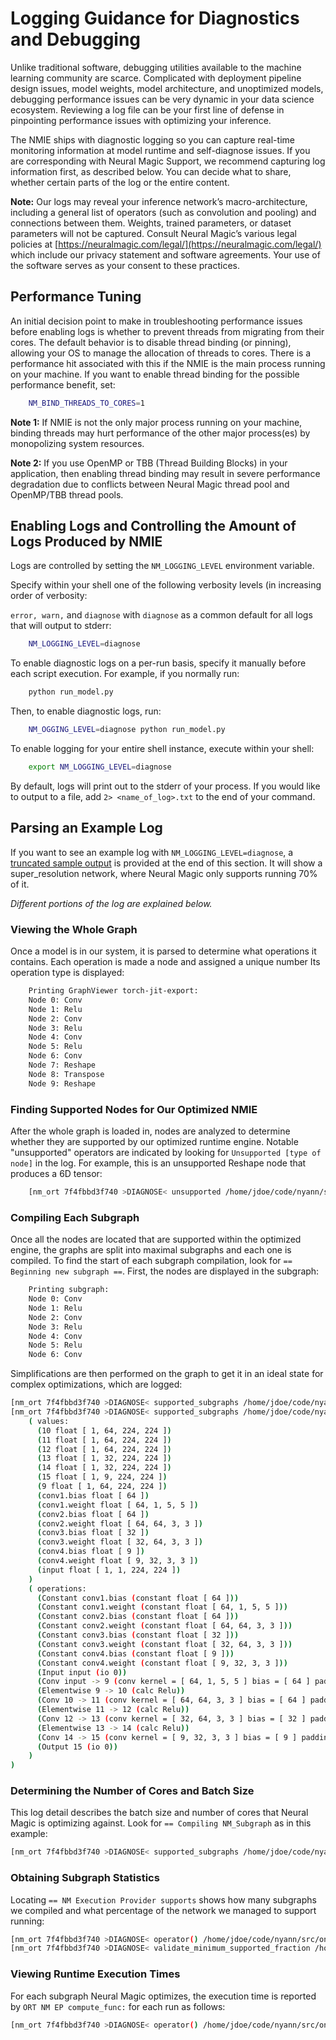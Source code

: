 # Logging Guidance for Diagnostics and Debugging

Unlike traditional software, debugging utilities available to the machine learning community are scarce. Complicated with deployment pipeline design issues, model weights, model architecture, and unoptimized models, debugging performance issues can be very dynamic in your data science ecosystem. Reviewing a log file can be your first line of defense in pinpointing performance issues with optimizing your inference.

The NMIE ships with diagnostic logging so you can capture real-time monitoring information at model runtime and self-diagnose issues. If you are corresponding with Neural Magic Support, we recommend capturing log information first, as described below. You can decide what to share, whether certain parts of the log or the entire content.  

**Note:** Our logs may reveal your inference network’s macro-architecture, including a general list of operators (such as convolution and pooling) and connections between them. Weights, trained parameters, or dataset parameters will not be captured. Consult Neural Magic’s various legal policies at [https://neuralmagic.com/legal/](https://neuralmagic.com/legal/) which include our privacy statement and software agreements. Your use of the software serves as your consent to these practices.

## Performance Tuning

An initial decision point to make in troubleshooting performance issues before enabling logs is whether to prevent threads from migrating from their cores. The default behavior is to disable thread binding (or pinning), allowing your OS to manage the allocation of threads to cores. There is a performance hit associated with this if the NMIE is the main process running on your machine. If you want to enable thread binding for the possible performance benefit, set:

```bash
    NM_BIND_THREADS_TO_CORES=1
```

**Note 1:** If NMIE is not the only major process running on your machine, binding threads may hurt performance of the other major process(es) by monopolizing system resources.

**Note 2:** If you use OpenMP or TBB (Thread Building Blocks) in your application, then enabling thread binding may result in severe performance degradation due to conflicts between Neural Magic thread pool and OpenMP/TBB thread pools.

## Enabling Logs and Controlling the Amount of Logs Produced by NMIE

Logs are controlled by setting the `NM_LOGGING_LEVEL` environment variable.

Specify within your shell one of the following verbosity levels (in increasing order of verbosity:

`error, warn,` and `diagnose` with `diagnose` as a common default for all logs that will output to stderr:

```bash
    NM_LOGGING_LEVEL=diagnose
```

To enable diagnostic logs on a per-run basis, specify it manually before each script execution. For example, if you normally run:

```bash
    python run_model.py
```

Then, to enable diagnostic logs, run:

```bash
    NM_OGGING_LEVEL=diagnose python run_model.py
```

To enable logging for your entire shell instance, execute within your shell:

```bash
    export NM_LOGGING_LEVEL=diagnose
```

By default, logs will print out to the stderr of your process. If you would like to output to a file, add `2> <name_of_log>.txt` to the end of your command.

## Parsing an Example Log

If you want to see an example log with `NM_LOGGING_LEVEL=diagnose`, a [truncated sample output](#example-log-verbose-level-=-diagnose) is provided at the end of this section. It will show a super_resolution network, where Neural Magic only supports running 70% of it.

_Different portions of the log are explained below._

### Viewing the Whole Graph

Once a model is in our system, it is parsed to determine what operations it contains. Each operation is made a node and assigned a unique number Its operation type is displayed:

```bash
    Printing GraphViewer torch-jit-export:
    Node 0: Conv
    Node 1: Relu
    Node 2: Conv
    Node 3: Relu
    Node 4: Conv
    Node 5: Relu
    Node 6: Conv
    Node 7: Reshape
    Node 8: Transpose
    Node 9: Reshape
```

### Finding Supported Nodes for Our Optimized NMIE

After the whole graph is loaded in, nodes are analyzed to determine whether they are supported by our optimized runtime engine. Notable "unsupported" operators are indicated by looking for `Unsupported [type of node]` in the log. For example, this is an unsupported Reshape node that produces a 6D tensor:

```bash
    [nm_ort 7f4fbbd3f740 >DIAGNOSE< unsupported /home/jdoe/code/nyann/src/onnxruntime_neuralmagic/supported/ops.cc:60] Unsupported Reshape , const shape greater than 5D
```

### Compiling Each Subgraph

Once all the nodes are located that are supported within the optimized engine, the graphs are split into maximal subgraphs and each one is compiled. ​To find the start of each subgraph compilation, look for `== Beginning new subgraph ==`. First, the nodes are displayed in the subgraph: ​

```bash
    Printing subgraph:
    Node 0: Conv 
    Node 1: Relu 
    Node 2: Conv 
    Node 3: Relu 
    Node 4: Conv 
    Node 5: Relu 
    Node 6: Conv
```

Simplifications are then performed on the graph to get it in an ideal state for complex optimizations, which are logged:

```bash
[nm_ort 7f4fbbd3f740 >DIAGNOSE< supported_subgraphs /home/jdoe/code/nyann/src/onnxruntime_neuralmagic/supported/subgraphs.cc:706] == Translating subgraph NM_Subgraph_1 to NM intake graph.
[nm_ort 7f4fbbd3f740 >DIAGNOSE< supported_subgraphs /home/jdoe/code/nyann/src/onnxruntime_neuralmagic/supported/subgraphs.cc:715] ( L1 graph 
    ( values:
      (10 float [ 1, 64, 224, 224 ])
      (11 float [ 1, 64, 224, 224 ])
      (12 float [ 1, 64, 224, 224 ])
      (13 float [ 1, 32, 224, 224 ])
      (14 float [ 1, 32, 224, 224 ])
      (15 float [ 1, 9, 224, 224 ])
      (9 float [ 1, 64, 224, 224 ])
      (conv1.bias float [ 64 ])
      (conv1.weight float [ 64, 1, 5, 5 ])
      (conv2.bias float [ 64 ])
      (conv2.weight float [ 64, 64, 3, 3 ])
      (conv3.bias float [ 32 ])
      (conv3.weight float [ 32, 64, 3, 3 ])
      (conv4.bias float [ 9 ])
      (conv4.weight float [ 9, 32, 3, 3 ])
      (input float [ 1, 1, 224, 224 ])
    )
    ( operations:
      (Constant conv1.bias (constant float [ 64 ]))
      (Constant conv1.weight (constant float [ 64, 1, 5, 5 ]))
      (Constant conv2.bias (constant float [ 64 ]))
      (Constant conv2.weight (constant float [ 64, 64, 3, 3 ]))
      (Constant conv3.bias (constant float [ 32 ]))
      (Constant conv3.weight (constant float [ 32, 64, 3, 3 ]))
      (Constant conv4.bias (constant float [ 9 ]))
      (Constant conv4.weight (constant float [ 9, 32, 3, 3 ]))
      (Input input (io 0))
      (Conv input -> 9 (conv kernel = [ 64, 1, 5, 5 ] bias = [ 64 ] padding = {{2, 2}, {2, 2}} strides = {1, 1}))
      (Elementwise 9 -> 10 (calc Relu))
      (Conv 10 -> 11 (conv kernel = [ 64, 64, 3, 3 ] bias = [ 64 ] padding = {{1, 1}, {1, 1}} strides = {1, 1}))
      (Elementwise 11 -> 12 (calc Relu))
      (Conv 12 -> 13 (conv kernel = [ 32, 64, 3, 3 ] bias = [ 32 ] padding = {{1, 1}, {1, 1}} strides = {1, 1}))
      (Elementwise 13 -> 14 (calc Relu))
      (Conv 14 -> 15 (conv kernel = [ 9, 32, 3, 3 ] bias = [ 9 ] padding = {{1, 1}, {1, 1}} strides = {1, 1}))
      (Output 15 (io 0))
    )
)
```

### Determining the Number of Cores and Batch Size

This log detail describes the batch size and number of cores that Neural Magic is optimizing against. Look for `== Compiling NM_Subgraph` as in this example:

```bash
[nm_ort 7f4fbbd3f740 >DIAGNOSE< supported_subgraphs /home/jdoe/code/nyann/src/onnxruntime_neuralmagic/supported/subgraphs.cc:723] == Compiling NM_Subgraph_1 with batch size 1 using 18 cores.
```

### Obtaining Subgraph Statistics

Locating  `== NM Execution Provider supports` shows how many subgraphs we compiled and what percentage of the network we managed to support running:

```bash
[nm_ort 7f4fbbd3f740 >DIAGNOSE< operator() /home/jdoe/code/nyann/src/onnxruntime_neuralmagic/nm_execution_provider.cc:122] Created 1 compiled subgraphs.
[nm_ort 7f4fbbd3f740 >DIAGNOSE< validate_minimum_supported_fraction /home/jdoe/code/nyann/src/onnxruntime_neuralmagic/utility/graph_util.cc:321] == NM Execution Provider supports 70% of the network
```

### Viewing Runtime Execution Times

​For each subgraph Neural Magic optimizes, the execution time is reported by `ORT NM EP compute_func:` for each run as follows:

```bash
​[nm_ort 7f4fbbd3f740 >DIAGNOSE< operator() /home/jdoe/code/nyann/src/onnxruntime_neuralmagic/nm_execution_provider.cc:265] ORT NM EP compute_func: 6.478 ms
```
